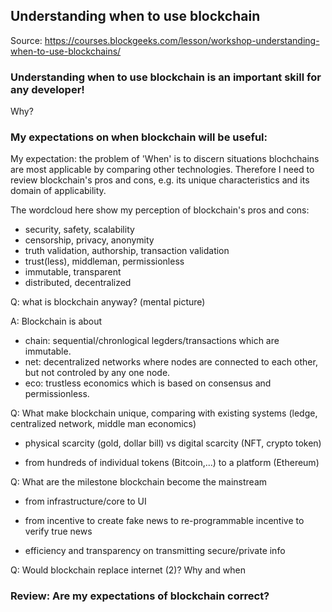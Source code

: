 ## Understanding when to use blockchain

Source: https://courses.blockgeeks.com/lesson/workshop-understanding-when-to-use-blockchains/

### Understanding when to use blockchain is an important skill for any developer!

Why? 

### My expectations on when blockchain will be useful:
My expectation: the problem of 'When' is to discern situations blochchains are most applicable by comparing other technologies. Therefore I need to review blockchain's pros and cons, e.g. its unique characteristics and its domain of applicability.

The wordcloud here show my perception of blockchain's pros and cons:

- security, safety, scalability
- censorship, privacy, anonymity
- truth validation, authorship, transaction validation
- trust(less), middleman, permissionless
- immutable, transparent
- distributed, decentralized


Q: what is blockchain anyway? (mental picture)

A: Blockchain is about 
- chain: sequential/chronlogical legders/transactions which are immutable.
- net: decentralized networks where nodes are connected to each other, but not controled by any one node.
- eco: trustless economics which is based on consensus and permissionless.

Q: What make blockchain unique, comparing with existing systems (ledge, centralized network, middle man economics) 

- physical scarcity (gold, dollar bill) vs digital scarcity (NFT, crypto token)

- from hundreds of individual tokens (Bitcoin,...) to a platform (Ethereum)

Q: What are the milestone blockchain become the mainstream
- from infrastructure/core to UI

- from incentive to create fake news to re-programmable incentive to verify true news


- efficiency and transparency on transmitting secure/private info

Q: Would blockchain replace internet (2)? Why and when

### Review: Are my expectations of blockchain correct?